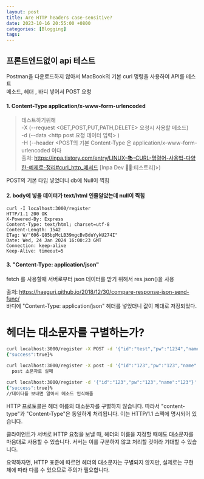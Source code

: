 ```yaml
---
layout: post
title: Are HTTP headers case-sensitive?
date: 2023-10-16 20:55:00 +0800
categories: [Blogging]
tags:
---
```


## 프론트엔드없이 api 테스트

Postman을 다운로드하지 않아서 MacBook의 기본 curl 명령을 사용하여 API를 테스트  
메소드, 헤더 , 바디 넣어서 POST 요청

#### 1. Content-Type application/x-www-form-urlencoded

<!-- client URL" curl 1997년 -->

> 테스트하기위해  
> -X (--request <GET,POST,PUT,PATH,DELETE> 요청시 사용할 메소드)  
> -d (--data <http post 요청 데이터 입력> )  
> -H (--header <POST의 기본 Content-Type 은 application/x-www-form-urlencoded 이다  
> 출처: https://inpa.tistory.com/entry/LINUX-📚-CURL-명령어-사용법-다양한-예제로-정리#curl_http_메서드 [Inpa Dev 👨‍💻:티스토리]>)

POST의 기본 타입 넣었더니 db에 Null이 찍힘

#### 2. body에 넣을 데이터가 text/html 인줄알았는데 null이 찍힘

```console
curl -I localhost:3000/register
HTTP/1.1 200 OK
X-Powered-By: Express
Content-Type: text/html; charset=utf-8
Content-Length: 1542
ETag: W/"606-Q85bpMcLB39mgcBvBduYykU274I"
Date: Wed, 24 Jan 2024 16:00:23 GMT
Connection: keep-alive
Keep-Alive: timeout=5
```

<!-- node.js express res.send()는 promise를 반환하지 않smsek  -->

#### 3. "Content-Type: application/json"

fetch 를 사용할때 서버로부터 json 데이터를 받기 위해서 res.json()을 사용

<!-- res.json() -->

출처: https://haeguri.github.io/2018/12/30/compare-response-json-send-func/  
바디에 "Content-Type: application/json" 헤더를 넣었더니 값이 제대로 저장되었다.

# 헤더는 대소문자를 구별하는가?

```zsh
curl localhost:3000/register -X POST -d '{"id":"test","pw":"1234","name":"test"}' -H 'content-type: application/json'
{"success":true}%

curl localhost:3000/register -X post -d '{"id":"123","pw":"123","name":"123"}' -H 'content-type: text/html'
  post 소문자로 실패

curl localhost:3000/register -d '{"id":"123","pw":"123","name":"123"}' -H 'content-type: text/html'
{"success":true}%
//데이터를 보내면 알아서 메소드 인식해줌
```

HTTP 프로토콜은 헤더 이름의 대소문자를 구별하지 않습니다. 따라서 "content-type"과 "Content-Type"은 동일하게 처리됩니다. 이는 HTTP/1.1 스펙에 명시되어 있습니다.

클라이언트가 서버로 HTTP 요청을 보낼 때, 헤더의 이름을 지정할 때에도 대소문자를 마음대로 사용할 수 있습니다. 서버는 이를 구분하지 않고 처리할 것이라 기대할 수 있습니다.

요약하자면, HTTP 표준에 따르면 헤더의 대소문자는 구별되지 않지만, 실제로는 구현체에 따라 다를 수 있으므로 주의가 필요합니다.
